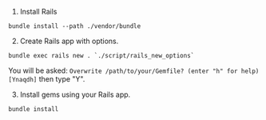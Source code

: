 1. Install Rails
```
bundle install --path ./vendor/bundle
```

2. Create Rails app with options.  
```
bundle exec rails new . `./script/rails_new_options`
```  
You will be asked: `Overwrite /path/to/your/Gemfile? (enter "h" for help) [Ynaqdh]` then type "Y".


3. Install gems using your Rails app.
```
bundle install
```
